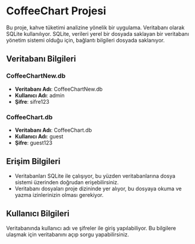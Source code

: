 # CoffeeChart Projesi

Bu proje, kahve tüketimi analizine yönelik bir uygulama. Veritabanı olarak SQLite kullanılıyor. SQLite, verileri yerel bir dosyada saklayan bir veritabanı yönetim sistemi olduğu için, bağlantı bilgileri dosyada saklanıyor.

## Veritabanı Bilgileri

### CoffeeChartNew.db
- **Veritabanı Adı**: CoffeeChartNew.db
- **Kullanıcı Adı**: admin
- **Şifre**: sifre123

### CoffeeChart.db
- **Veritabanı Adı**: CoffeeChart.db
- **Kullanıcı Adı**: guest
- **Şifre**: guest123

## Erişim Bilgileri
- Veritabanları SQLite ile çalışıyor, bu yüzden veritabanlarına dosya sistemi üzerinden doğrudan erişebilirsiniz.
- Veritabanı dosyaları proje dizininde yer alıyor, bu dosyaya okuma ve yazma izinlerinizin olması gerekiyor.

## Kullanıcı Bilgileri
Veritabanında kullanıcı adı ve şifreler ile giriş yapılabiliyor. Bu bilgilere ulaşmak için veritabanını açıp sorgu yapabilirsiniz.

